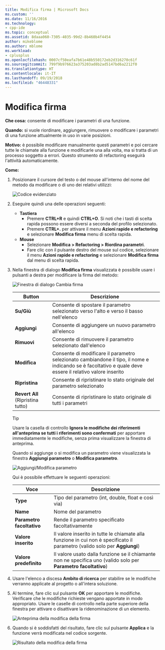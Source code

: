 ```yaml
---
title: Modifica firma | Microsoft Docs
ms.custom: ''
ms.date: 11/16/2016
ms.technology:
- cpp-ide
ms.topic: conceptual
ms.assetid: 8daaa060-7305-4035-99d2-8b460b4f4454
author: mikeblome
ms.author: mblome
ms.workload:
- cplusplus
ms.openlocfilehash: 0007cf50eafa7b61e48b550172eb2d316270c61f
ms.sourcegitcommit: 799f9b976623a375203ad8b2ad5147bd6a2212f0
ms.translationtype: HT
ms.contentlocale: it-IT
ms.lasthandoff: 09/19/2018
ms.locfileid: "46448331"
---
```

# <a name="change-signature"></a>Modifica firma
**Che cosa:** consente di modificare i parametri di una funzione.

**Quando:** si vuole riordinare, aggiungere, rimuovere o modificare i parametri di una funzione attualmente in uso in varie posizioni.

**Motivo:** è possibile modificare manualmente questi parametri e poi cercare tutte le chiamate alla funzione e modificarle una alla volta, ma si tratta di un processo soggetto a errori.  Questo strumento di refactoring eseguirà l'attività automaticamente.

**Come:**

1. Posizionare il cursore del testo o del mouse all'interno del nome del metodo da modificare o di uno dei relativi utilizzi:

   ![Codice evidenziato](images/changesignature_highlight.png)

1. Eseguire quindi una delle operazioni seguenti:
   * **Tastiera**
     * Premere **CTRL+R** e quindi **CTRL+O**.  Si noti che i tasti di scelta rapida possono essere diversi a seconda del profilo selezionato.
     * Premere **CTRL+.** per attivare il menu **Azioni rapide e refactoring** e selezionare **Modifica firma** menu di scelta rapida.
   * **Mouse**
     * Selezionare **Modifica > Refactoring > Riordina parametri**.
     * Fare clic con il pulsante destro del mouse sul codice, selezionare il menu **Azioni rapide e refactoring** e selezionare **Modifica firma** dal menu di scelta rapida.

1. Nella finestra di dialogo **Modifica firma** visualizzata è possibile usare i pulsanti a destra per modificare la firma del metodo:

   ![Finestra di dialogo Cambia firma](images/changesignature_dialog.png)

   | Button | Descrizione
   | ------ | ---
   | **Su/Giù**    | Consente di spostare il parametro selezionato verso l'alto e verso il basso nell'elenco
   | **Aggiungi**        | Consente di aggiungere un nuovo parametro all'elenco
   | **Rimuovi**     | Consente di rimuovere il parametro selezionato dall'elenco
   | **Modifica**     | Consente di modificare il parametro selezionato cambiandone il tipo, il nome e indicando se è facoltativo e quale deve essere il relativo valore inserito
   | **Ripristina**     | Consente di ripristinare lo stato originale del parametro selezionato
   | **Revert All** (Ripristina tutto) | Consente di ripristinare lo stato originale di tutti i parametri

   > [!TIP]
   > Usare la casella di controllo **Ignora le modifiche dei riferimenti all'anteprima se tutti i riferimenti sono confermati** per apportare immediatamente le modifiche, senza prima visualizzare la finestra di anteprima.

   Quando si aggiunge o si modifica un parametro viene visualizzata la finestra **Aggiungi parametro** o **Modifica parametro**.

   ![Aggiungi/Modifica parametro](images/changesignature_addmodify.png)

   Qui è possibile effettuare le seguenti operazioni:

   | Voce | Descrizione
   | ----- | ---
   | **Type**               | Tipo del parametro (int, double, float e così via)
   | **Name**               | Nome del parametro
   | **Parametro facoltativo** | Rende il parametro specificato facoltativamente
   | **Valore inserito**     | Il valore inserito in tutte le chiamate alla funzione in cui non è specificato il parametro (valido solo per **Aggiungi**)
   | **Valore predefinito**      | Il valore usato dalla funzione se il chiamante non ne specifica uno (valido solo per **Parametro facoltativo**)

1. Usare l'elenco a discesa **Ambito di ricerca** per stabilire se le modifiche verranno applicate al progetto o all'intera soluzione.

1. Al termine, fare clic sul pulsante **OK** per apportare le modifiche.  Verificare che le modifiche richieste vengano apportate in modo appropriato.  Usare le caselle di controllo nella parte superiore della finestra per attivare o disattivare la ridenominazione di un elemento.

   ![Anteprima della modifica della firma](images/changesignature_preview.png)

1. Quando si è soddisfatti del risultato, fare clic sul pulsante **Applica** e la funzione verrà modificata nel codice sorgente.

   ![Risultato della modifica della firma](images/changesignature_result.png)